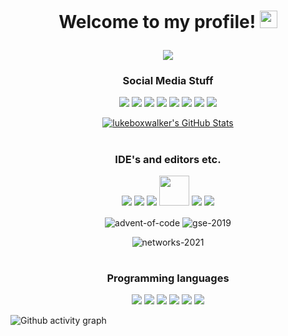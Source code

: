 <h1 align="center">
  <p>Welcome to my profile! <img src="https://media.giphy.com/media/hvRJCLFzcasrR4ia7z/giphy.gif" width="28"></p>
  <a align="center">
    <img src="https://readme-typing-svg.herokuapp.com?color=%232BBC8A&center=true&vCenter=true&lines=Computer+science+student;Always+learning+new+things;5%2B+years+of+coding+experience">
   </a>
</h1>

<h3 align="center">
  <p>Social Media Stuff</p>
</h3>

<p align="center">
  <img src="https://img.icons8.com/color/48/000000/discord-logo.png"/>
  <img src="https://img.icons8.com/color/48/000000/youtube-play.png"/>
  <img src="https://img.icons8.com/color/48/000000/twitch--v2.png"/>
  <img src="https://img.icons8.com/fluency/48/000000/steam.png"/>
  <img src="https://img.icons8.com/fluency/48/000000/spotify.png"/>
  <img src="https://img.icons8.com/fluency/48/000000/github.png"/>
  <img src="https://img.icons8.com/color/48/000000/gitlab.png"/>
  <img src="https://img.icons8.com/color/48/000000/twitter--v1.png"/>
</p>
  
<p align="center">
  <a href="https://github.com/lukeboxwalker/lukeboxwalker">
    <img align="center" src="https://github-readme-stats.vercel.app/api?username=lukeboxwalker&show_icons=true&line_height=27&count_private=true&title_color=ffffff&text_color=c9cacc&icon_color=2bbc8a&bg_color=00000000&hide=bg-color&hide_border=true" alt="lukeboxwalker's GitHub Stats"/>
  </a>
</p>

#

<h3 align="center">
  <p>IDE's and editors etc.</p>
</h3>


<p align="center">
  <img src="https://img.icons8.com/color/48/000000/intellij-idea.png"/>
  <img src="https://img.icons8.com/color/48/000000/pycharm.png"/>
  <img src="https://img.icons8.com/color/48/000000/visual-studio-code-2019.png"/>
  <img src="https://cdn.overleaf.com/img/ol-brand/overleaf_og_logo.png" width="48" height="48"/>
  <img src="https://img.icons8.com/color/48/000000/chrome--v1.png"/>
  <img src="https://img.icons8.com/color/48/000000/git.png"/>
</p>

<p align="center">
  <img align="center" src="https://github-readme-stats.vercel.app/api/pin/?username=lukeboxwalker&repo=advent-of-code&title_color=ffffff&text_color=c9cacc&icon_color=2bbc8a&bg_color=00000000&hide=bg-color&hide_border=true" alt="advent-of-code"/>
  <img align="center" src="https://github-readme-stats.vercel.app/api/pin/?username=lukeboxwalker&repo=g-se-2019&title_color=ffffff&text_color=c9cacc&icon_color=2bbc8a&bg_color=00000000&hide=bg-color&hide_border=true" alt="gse-2019"/>  
</p>
<p align="center">
  <img align="center" src="https://github-readme-stats.vercel.app/api/pin/?username=lukeboxwalker&repo=networks-2021&title_color=ffffff&text_color=c9cacc&icon_color=2bbc8a&bg_color=00000000&hide=bg-color&hide_border=true" alt="networks-2021"/>
</p>

#

<h3 align="center">
  <p>Programming languages</p>
</h3>

<p align="center">
  <img src="https://img.icons8.com/color/48/000000/java-coffee-cup-logo--v1.png"/>
  <img src="https://img.icons8.com/color/48/000000/python--v1.png"/>
  <img src="https://img.icons8.com/color/48/000000/javascript--v1.png"/>
  <img src="https://img.icons8.com/color/48/000000/haskell.png"/>
  <img src="https://img.icons8.com/color/48/000000/c-sharp-logo.png"/>
  <img src="https://img.icons8.com/color/48/000000/vue-js.png"/>
</p>

![Github activity graph](https://activity-graph.herokuapp.com/graph?username=lukeboxwalker&point=c9cacc&line=2bbc8a&color=ffffff&bg_color=00000000&hide=bg-color&hide_border=true&hide_title=true)

